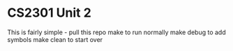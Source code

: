 # CS2301 Unit 2

This is fairly simple - pull this repo
make to run normally
make debug to add symbols
make clean to start over
